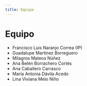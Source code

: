 ```yaml
---
title: Equipo
---
```


# Equipo

- Francisco Luis Naranjo Correa (IP)
- Guadalupe Martínez Borreguero
- Milagros Mateos Núñez
- Ana Belén Borrachero Cortés
- Ana Caballero Carrasco
- María Antonia Dávila Acedo
- Lina Viviana Melo Niño